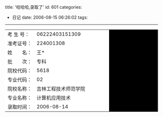 title: '哈哈哈,录取了'
id: 601
categories:
  - 日记
date: 2006-08-15 06:26:02
tags:
---

<table cellSpacing=1 cellPadding=4 width="75%" bgColor=#000000 border=0>
<tbody>
<tr>
<td align=left width="28%" bgColor=#ffffff>考 生 号：</td>
<td align=left width="72%" bgColor=#ffffff>06222403151309</td></tr>
<tr>
<td align=left bgColor=#ffffff>准考证号：</td>
<td align=left bgColor=#ffffff>224001308</td></tr>
<tr>
<td align=left bgColor=#ffffff>姓　　名：</td>
<td align=left bgColor=#ffffff>王*</td></tr>
<tr>
<td align=left bgColor=#ffffff>批　　次：</td>
<td align=left bgColor=#ffffff>专科</td></tr>
<tr>
<td align=left bgColor=#ffffff>院校代码：</td>
<td align=left bgColor=#ffffff>5618</td></tr>
<tr>
<td align=left bgColor=#ffffff>专业代码：</td>
<td align=left bgColor=#ffffff>02</td></tr>
<tr>
<td align=left bgColor=#ffffff>院校名称：</td>
<td align=left bgColor=#ffffff>吉林工程技术师范学院</td></tr>
<tr>
<td align=left bgColor=#ffffff>专业名称：</td>
<td align=left bgColor=#ffffff>计算机应用技术</td></tr>
<tr>
<td align=left bgColor=#ffffff>录取时间：</td>
<td align=left bgColor=#ffffff>2006-08-14</td></tr></tbody></table>